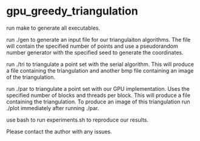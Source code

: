 # gpu_greedy_triangulation

run make to generate all executables.

run ./gen <number of points> <seed> to generate an input file for our triangulaiton algorithms. The file will contain the specified number of points and use a pseudorandom number generator with the specified seed to generate the coordinates.

run ./tri <filename of file made by gen> to triangulate a point set with the serial algorithm. This will produce a file containing the triangulation and another bmp file containing an image of the triangulation.

run ./par <filename of file made by gen> <number of blocks> <number of threads per block> to triangulate a point set with our GPU implementation. Uses the specified number of blocks and threads per block. This will produce a file containing the triangulation. To produce an image of this triangulation run ./plot immediately after running ./par.

use bash to run experiments.sh to reproduce our results.

Please contact the author with any issues.
